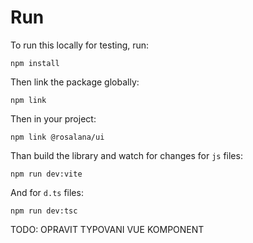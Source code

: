 # Run
To run this locally for testing, run:
```
npm install
```
Then link the package globally:
```
npm link
```
Then in your project:
```
npm link @rosalana/ui
```

Than build the library and watch for changes for `js` files:
```
npm run dev:vite
```
And for `d.ts` files:
```
npm run dev:tsc
```


TODO: OPRAVIT TYPOVANI VUE KOMPONENT